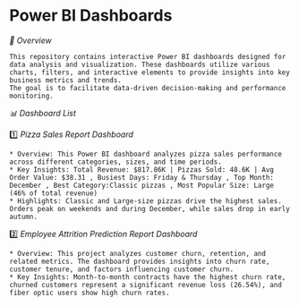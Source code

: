 #   Power BI Dashboards

*📌 Overview*

    This repository contains interactive Power BI dashboards designed for data analysis and visualization. These dashboards utilize various charts, filters, and interactive elements to provide insights into key business metrics and trends. 
    The goal is to facilitate data-driven decision-making and performance monitoring.

*📊 Dashboard List*

1️⃣ *Pizza Sales Report Dashboard*

    * Overview: This Power BI dashboard analyzes pizza sales performance across different categories, sizes, and time periods.
    * Key Insights: Total Revenue: $817.86K | Pizzas Sold: 48.6K | Avg Order Value: $38.31 , Busiest Days: Friday & Thursday , Top Month: December , Best Category:Classic pizzas , Most Popular Size: Large (46% of total revenue)
    * Highlights: Classic and Large-size pizzas drive the highest sales. Orders peak on weekends and during December, while sales drop in early autumn.

2️⃣  *Employee Attrition Prediction Report Dashboard*

    * Overview: This project analyzes customer churn, retention, and related metrics. The dashboard provides insights into churn rate, customer tenure, and factors influencing customer churn.
    * Key Insights: Month-to-month contracts have the highest churn rate, churned customers represent a significant revenue loss (26.54%), and fiber optic users show high churn rates. 
